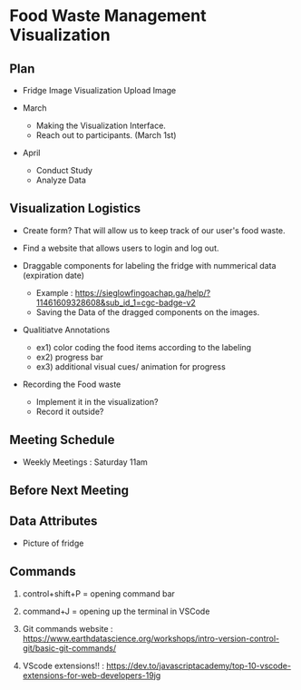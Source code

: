 # Food Waste Management Visualization

## Plan

- Fridge Image Visualization Upload Image 

- March
  * Making the Visualization Interface.
  * Reach out to participants. (March 1st)

- April 
  * Conduct Study 
  * Analyze Data

## Visualization Logistics
- Create form? That will allow us to keep track of our user's food waste.
- Find a website that allows users to login and log out.

- Draggable components for labeling the fridge with nummerical data (expiration date)
  * Example : https://sieglowfingoachap.ga/help/?11461609328608&sub_id_1=cgc-badge-v2
  * Saving the Data of the dragged components on the images.  

- Qualitiatve Annotations 
  - ex1) color coding the food items according to the labeling 
  - ex2) progress bar
  - ex3) additional visual cues/ animation for progress 

- Recording the Food waste 
  - Implement it in the visualization? 
  - Record it outside? 

## Meeting Schedule 
- Weekly Meetings : Saturday 11am

## Before Next Meeting 

## Data Attributes 
- Picture of fridge

## Commands
1. control+shift+P = opening command bar 
2. command+J = opening up the terminal in VSCode
3. Git commands website : https://www.earthdatascience.org/workshops/intro-version-control-git/basic-git-commands/ 

4. VScode extensions!! : https://dev.to/javascriptacademy/top-10-vscode-extensions-for-web-developers-19jg 


